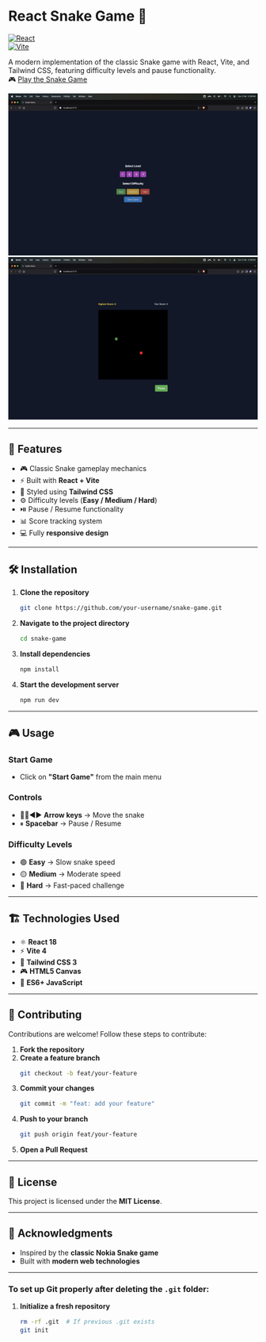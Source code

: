# React Snake Game 🐍  

[![React](https://img.shields.io/badge/React-18.2.0-blue)](https://react.dev/)  
[![Vite](https://img.shields.io/badge/Vite-4.4.0-orange)](https://vitejs.dev/)  

A modern implementation of the classic Snake game with React, Vite, and Tailwind CSS, featuring difficulty levels and pause functionality.  
🎮 [Play the Snake Game](https://snake-game-oexj.onrender.com/)


![Game Screenshot](./public/screenshot.png)  
![Game Screenshot](./public/Screenshot1.png)  

---

## 🚀 Features  

- 🎮 Classic Snake gameplay mechanics  
- ⚡ Built with **React + Vite**  
- 🎨 Styled using **Tailwind CSS**  
- ⚙️ Difficulty levels (**Easy / Medium / Hard**)  
- ⏯️ Pause / Resume functionality  
- 📊 Score tracking system  
- 💻 Fully **responsive design**  

---

## 🛠 Installation  

1. **Clone the repository**  
   ```bash
   git clone https://github.com/your-username/snake-game.git
   ```

2. **Navigate to the project directory**  
   ```bash
   cd snake-game
   ```

3. **Install dependencies**  
   ```bash
   npm install
   ```

4. **Start the development server**  
   ```bash
   npm run dev
   ```

---

## 🎮 Usage  

### **Start Game**  
- Click on **"Start Game"** from the main menu  

### **Controls**  
- 🔼🔽◀️▶️ **Arrow keys** → Move the snake  
- ⏸ **Spacebar** → Pause / Resume  

### **Difficulty Levels**  
- 🟢 **Easy** → Slow snake speed  
- 🟡 **Medium** → Moderate speed  
- 🔴 **Hard** → Fast-paced challenge  

---

## 🏗 Technologies Used  

- ⚛️ **React 18**  
- ⚡ **Vite 4**  
- 🎨 **Tailwind CSS 3**  
- 🎮 **HTML5 Canvas**  
- 🚀 **ES6+ JavaScript**  

---

## 🤝 Contributing  

Contributions are welcome! Follow these steps to contribute:  

1. **Fork the repository**  
2. **Create a feature branch**  
   ```bash
   git checkout -b feat/your-feature
   ```
3. **Commit your changes**  
   ```bash
   git commit -m "feat: add your feature"
   ```
4. **Push to your branch**  
   ```bash
   git push origin feat/your-feature
   ```
5. **Open a Pull Request**  

---

## 📜 License  

This project is licensed under the **MIT License**.  

---

## 🙌 Acknowledgments  

- Inspired by the **classic Nokia Snake game**  
- Built with **modern web technologies**  

---

### **To set up Git properly after deleting the `.git` folder:**  

1. **Initialize a fresh repository**  
   ```bash
   rm -rf .git  # If previous .git exists
   git init
   ```
